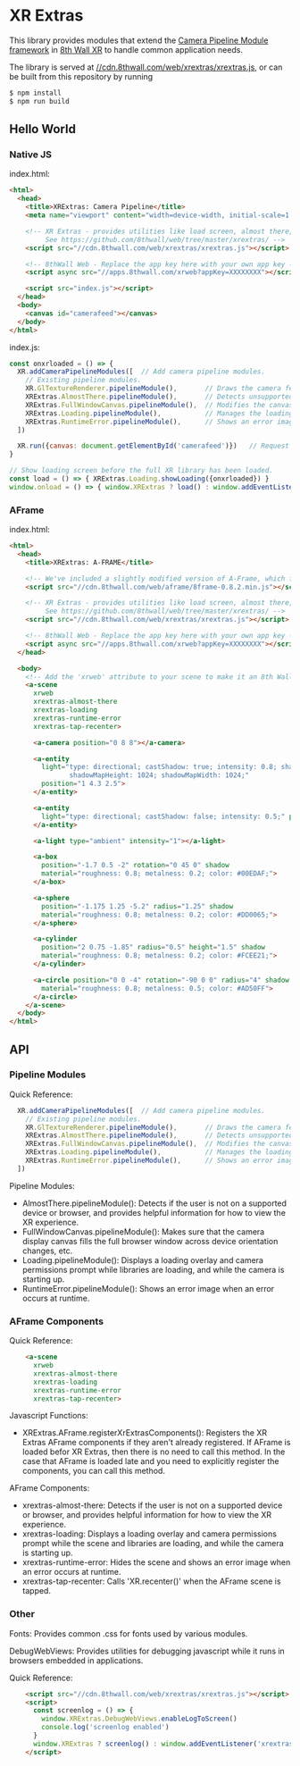 # XR Extras

This library provides modules that extend the
[Camera Pipeline Module framework](https://docs.8thwall.com/web/#camerapipelinemodule) in
[8th Wall XR](https://8thwall.com/products-web.html) to handle common application needs.

The library is served at
[//cdn.8thwall.com/web/xrextras/xrextras.js](https://cdn.8thwall.com/web/xrextras/xrextras.js), or
can be built from this repository by running

```bash
$ npm install
$ npm run build
```

## Hello World

### Native JS

index.html:

```html
<html>
  <head>
    <title>XRExtras: Camera Pipeline</title>
    <meta name="viewport" content="width=device-width, initial-scale=1.0, user-scalable=no">

    <!-- XR Extras - provides utilities like load screen, almost there, and error handling.
         See https://github.com/8thwall/web/tree/master/xrextras/ -->
    <script src="//cdn.8thwall.com/web/xrextras/xrextras.js"></script>

    <!-- 8thWall Web - Replace the app key here with your own app key -->
    <script async src="//apps.8thwall.com/xrweb?appKey=XXXXXXXX"></script>

    <script src="index.js"></script>
  </head>
  <body>
    <canvas id="camerafeed"></canvas>
  </body>
</html>
```

index.js:

```javascript
const onxrloaded = () => {
  XR.addCameraPipelineModules([  // Add camera pipeline modules.
    // Existing pipeline modules.
    XR.GlTextureRenderer.pipelineModule(),       // Draws the camera feed.
    XRExtras.AlmostThere.pipelineModule(),       // Detects unsupported browsers and gives hints.
    XRExtras.FullWindowCanvas.pipelineModule(),  // Modifies the canvas to fill the window.
    XRExtras.Loading.pipelineModule(),           // Manages the loading screen on startup.
    XRExtras.RuntimeError.pipelineModule(),      // Shows an error image on runtime error.
  ])

  XR.run({canvas: document.getElementById('camerafeed')})   // Request permissions and run camera.
}

// Show loading screen before the full XR library has been loaded.
const load = () => { XRExtras.Loading.showLoading({onxrloaded}) }
window.onload = () => { window.XRExtras ? load() : window.addEventListener('xrextrasloaded', load) }
```

### AFrame

index.html:

```html
<html>
  <head>
    <title>XRExtras: A-FRAME</title>

    <!-- We've included a slightly modified version of A-Frame, which fixes some polish concerns -->
    <script src="//cdn.8thwall.com/web/aframe/8frame-0.8.2.min.js"></script>

    <!-- XR Extras - provides utilities like load screen, almost there, and error handling.
         See https://github.com/8thwall/web/tree/master/xrextras/ -->
    <script src="//cdn.8thwall.com/web/xrextras/xrextras.js"></script>

    <!-- 8thWall Web - Replace the app key here with your own app key -->
    <script async src="//apps.8thwall.com/xrweb?appKey=XXXXXXXX"></script>
  </head>

  <body>
    <!-- Add the 'xrweb' attribute to your scene to make it an 8th Wall Web A-FRAME scene. -->
    <a-scene
      xrweb
      xrextras-almost-there
      xrextras-loading
      xrextras-runtime-error
      xrextras-tap-recenter>

      <a-camera position="0 8 8"></a-camera>

      <a-entity
        light="type: directional; castShadow: true; intensity: 0.8; shadowCameraTop: 7;
               shadowMapHeight: 1024; shadowMapWidth: 1024;"
        position="1 4.3 2.5">
      </a-entity>

      <a-entity
        light="type: directional; castShadow: false; intensity: 0.5;" position="-0.8 3 1.85">
      </a-entity>

      <a-light type="ambient" intensity="1"></a-light>

      <a-box
        position="-1.7 0.5 -2" rotation="0 45 0" shadow
        material="roughness: 0.8; metalness: 0.2; color: #00EDAF;">
      </a-box>

      <a-sphere
        position="-1.175 1.25 -5.2" radius="1.25" shadow
        material="roughness: 0.8; metalness: 0.2; color: #DD0065;">
      </a-sphere>

      <a-cylinder
        position="2 0.75 -1.85" radius="0.5" height="1.5" shadow
        material="roughness: 0.8; metalness: 0.2; color: #FCEE21;">
      </a-cylinder>

      <a-circle position="0 0 -4" rotation="-90 0 0" radius="4" shadow
        material="roughness: 0.8; metalness: 0.5; color: #AD50FF">
      </a-circle>
    </a-scene>
  </body>
</html>
```

## API

### Pipeline Modules

Quick Reference:

```javascript
  XR.addCameraPipelineModules([  // Add camera pipeline modules.
    // Existing pipeline modules.
    XR.GlTextureRenderer.pipelineModule(),       // Draws the camera feed.
    XRExtras.AlmostThere.pipelineModule(),       // Detects unsupported browsers and gives hints.
    XRExtras.FullWindowCanvas.pipelineModule(),  // Modifies the canvas to fill the window.
    XRExtras.Loading.pipelineModule(),           // Manages the loading screen on startup.
    XRExtras.RuntimeError.pipelineModule(),      // Shows an error image on runtime error.
  ])
```

Pipeline Modules:

* AlmostThere.pipelineModule(): Detects if the user is not on a supported device or browser, and
provides helpful information for how to view the XR experience.
* FullWindowCanvas.pipelineModule(): Makes sure that the camera display canvas fills the full
browser window across device orientation changes, etc.
* Loading.pipelineModule(): Displays a loading overlay and camera permissions prompt while
libraries are loading, and while the camera is starting up.
* RuntimeError.pipelineModule(): Shows an error image when an error occurs at runtime.

### AFrame Components

Quick Reference:

```html
    <a-scene
      xrweb
      xrextras-almost-there
      xrextras-loading
      xrextras-runtime-error
      xrextras-tap-recenter>
```

Javascript Functions:

* XRExtras.AFrame.registerXrExtrasComponents(): Registers the XR Extras AFrame components if they
aren't already registered. If AFrame is loaded befor XR Extras, then there is no need to call this
method. In the case that AFrame is loaded late and you need to explicitly register the components,
you can call this method.

AFrame Components:

* xrextras-almost-there: Detects if the user is not on a supported device or browser, and provides
helpful information for how to view the XR experience.
* xrextras-loading: Displays a loading overlay and camera permissions prompt while the scene and
libraries are loading, and while the camera is starting up.
* xrextras-runtime-error: Hides the scene and shows an error image when an error occurs at runtime.
* xrextras-tap-recenter: Calls 'XR.recenter()' when the AFrame scene is tapped.

### Other

Fonts: Provides common .css for fonts used by various modules.

DebugWebViews: Provides utilities for debugging javascript while it runs in browsers embedded in
applications.

Quick Reference:

```html
    <script src="//cdn.8thwall.com/web/xrextras/xrextras.js"></script>
    <script>
      const screenlog = () => {
        window.XRExtras.DebugWebViews.enableLogToScreen()
        console.log('screenlog enabled')
      }
      window.XRExtras ? screenlog() : window.addEventListener('xrextrasloaded', screenlog)
    </script>
```

